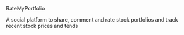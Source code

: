 RateMyPortfolio

A social platform to share, comment and rate stock portfolios and track recent stock prices and tends
